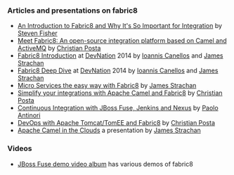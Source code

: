 ### Articles and presentations on fabric8

* [An Introduction to Fabric8 and Why It's So Important for Integration](http://java.dzone.com/articles/introduction-fabric8-and-why) by [Steven Fisher](http://java.dzone.com/users/stevef1uk99)
* [Meet Fabric8: An open-source integration platform based on Camel and ActiveMQ](http://www.christianposta.com/blog/?p=376) by [Christian Posta](http://www.christianposta.com/blog/)
* [Fabric8 Introduction](http://fabric8.io/presentations/devnation-2014-intro/index.html#/) at [DevNation](http://devnation.org) 2014 by [Ioannis Canellos](http://twitter.com/iocanel) and [James Strachan](http://twitter.com/jstrachan)
* [Fabric8 Deep Dive](http://fabric8.io/presentations/devnation-2014-deepdive/index.html#/) at [DevNation](http://devnation.org) 2014 by [Ioannis Canellos](http://twitter.com/iocanel) and [James Strachan](http://twitter.com/jstrachan)
* [Micro Services the easy way with Fabric8](http://macstrac.blogspot.co.uk/2014/05/micro-services-with-fabric8.html) by [James Strachan](http://twitter.com/jstrachan)
* [Simplify your integrations with Apache Camel and Fabric8](http://java.dzone.com/articles/video-simplify-your) by [Christian Posta](http://www.christianposta.com/blog/)
* [Continuous Integration with JBoss Fuse, Jenkins and Nexus](http://giallone.blogspot.se/2014/05/continuous-integration-with-jboss-fuse.html) by [Paolo Antinori](http://giallone.blogspot.se/)
* [DevOps with Apache Tomcat/TomEE and Fabric8](http://www.christianposta.com/blog/?p=393) by [Christian Posta](http://www.christianposta.com/blog/)
* [Apache Camel in the Clouds](http://fabric8.io/presentations/camel-in-the-clouds-2014/index.html) a presentation by [James Strachan](http://twitter.com/jstrachan)

### Videos

* [JBoss Fuse demo video album](https://vimeo.com/album/2635012) has various demos of fabric8
